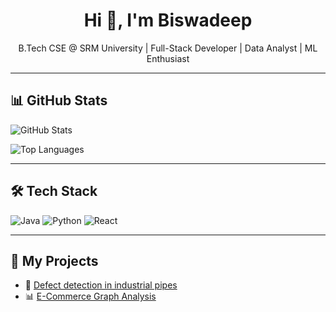 <!-- Header -->
<h1 align="center">Hi 👋, I'm Biswadeep</h1>
<p align="center">
  B.Tech CSE @ SRM University | Full-Stack Developer | Data Analyst | ML Enthusiast 
</p>

---

<!-- GitHub Stats -->
## 📊 GitHub Stats
![GitHub Stats](https://github-readme-stats.vercel.app/api?username=Cingrix&show_icons=true&theme=tokyonight)

![Top Languages](https://github-readme-stats.vercel.app/api/top-langs/?username=Cingrix&layout=compact&theme=tokyonight)

---

<!-- Tech Stack -->
## 🛠️ Tech Stack
![Java](https://img.shields.io/badge/Java-ED8B00?style=for-the-badge&logo=java&logoColor=white)
![Python](https://img.shields.io/badge/Python-3776AB?style=for-the-badge&logo=python&logoColor=white)
![React](https://img.shields.io/badge/React-20232A?style=for-the-badge&logo=react&logoColor=61DAFB)

---

<!-- Projects -->
## 🚀 My Projects
- 💼 [Defect detection in industrial pipes](https://github.com/Cingrix/defect_detection_Industrial_pipes.git)
- 📊 [E-Commerce Graph Analysis](https://github.com/biswadeep-xyz/ecommerce-graph)
